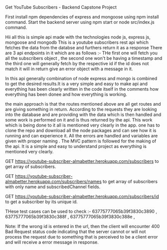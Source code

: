 Get YouTube Subscribers - Backend Capstone Project

First install npm dependencies of express and mongoose using npm install command.
Start the backend server using npm start or node src/index.js command.

Hii all this is simple api made with the technologies node js, express js, mongoose and mongodb
This is a youtube subscribers rest api which fetches the data from the databse and furthers return it as a response 
There are 3 api endpoints in it which are as follows :-
THe first one will fetch you all the subscribers object , the second one won't be having a timestamp and the third one will generally fetch by the respective id
if the id does not match it will in return give an error object with a message in it.

In this api generally combination of node express and mongo is combined to get the desired results.It is a very simple and easy to make api and everything
has been clearly written in the code itself in the comments how everything has been donee and how everything is working.

the main approach is that the routes mentioned above are all get routes and are giving something in return. According to the requests they are looking into the 
database and are providing with the data which is then handled and some work is performed on it and is thus returned by the api. This work which is being done to it 
all is mentioned very clearly in the app.
one has to clone the repo and download all the node packages and can see how it is running and can experience it.
All the errors are handled and variables are given with proper naming . The MVC pattern is followed for the making of the api. It is a simple and easy to understand 
project as everything is mentioned very clearly.

GET https://youtube-subscriber-almabetter.herokuapp.com/subscribers  to get array of subscribers.

GET https://youtube-subscriber-almabetter.herokuapp.com/subscribers/names to get array of subscribers with only name and subscribedChannel fields.

GET https://youtube-subscriber-almabetter.herokuapp.com/subscribers/id to get a subscriber by its unique id.

THese test cases can be used to check :-
63775777065b39f3830c3890 ,
63775777065b39f3830c388f ,
63775777065b39f3830c388e ,

Note: If the wrong id is entered in the url, then the client will encounter 400 Bad Request status code indicating that the server cannot or will not process the request due to something that is perceived to be a client error and will receive a error message in response.





